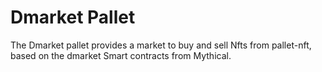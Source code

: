 # Dmarket Pallet

The Dmarket pallet provides a market to buy and sell Nfts from pallet-nft, based on the dmarket Smart contracts from Mythical.

